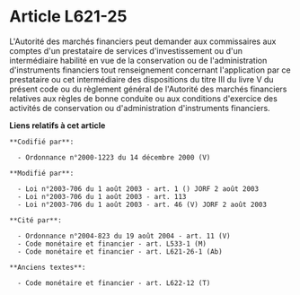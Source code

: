 # Article L621-25

L'Autorité des marchés financiers peut demander aux commissaires aux comptes d'un prestataire de services d'investissement ou
d'un intermédiaire habilité en vue de la conservation ou de l'administration d'instruments financiers tout renseignement
concernant l'application par ce prestataire ou cet intermédiaire des dispositions du titre III du livre V du présent code ou
du règlement général de l'Autorité des marchés financiers relatives aux règles de bonne conduite ou aux conditions d'exercice
des activités de conservation ou d'administration d'instruments financiers.

**Liens relatifs à cet article**

	**Codifié par**:

	  - Ordonnance n°2000-1223 du 14 décembre 2000 (V)

	**Modifié par**:

	  - Loi n°2003-706 du 1 août 2003 - art. 1 () JORF 2 août 2003
	  - Loi n°2003-706 du 1 août 2003 - art. 113
	  - Loi n°2003-706 du 1 août 2003 - art. 46 (V) JORF 2 août 2003

	**Cité par**:

	  - Ordonnance n°2004-823 du 19 août 2004 - art. 11 (V)
	  - Code monétaire et financier - art. L533-1 (M)
	  - Code monétaire et financier - art. L621-26-1 (Ab)

	**Anciens textes**:

	  - Code monétaire et financier - art. L622-12 (T)
